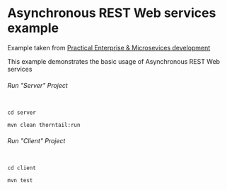 Asynchronous REST Web services example
=====================================

Example taken from [Practical Enterprise & Microsevices development](http://www.itbuzzpress.com/ebooks/java-ee-7-development-on-wildfly.html)

This example demonstrates the basic usage of Asynchronous REST Web services

###### Run "Server" Project
```shell

cd server 

mvn clean thorntail:run
```
###### Run "Client" Project
```shell

cd client

mvn test
```
 

